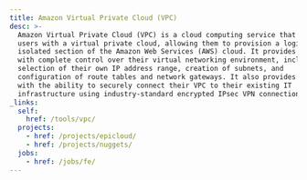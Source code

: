 ```yaml
---
title: Amazon Virtual Private Cloud (VPC)
desc: >-
  Amazon Virtual Private Cloud (VPC) is a cloud computing service that provides
  users with a virtual private cloud, allowing them to provision a logically
  isolated section of the Amazon Web Services (AWS) cloud. It provides users
  with complete control over their virtual networking environment, including
  selection of their own IP address range, creation of subnets, and
  configuration of route tables and network gateways. It also provides users
  with the ability to securely connect their VPC to their existing IT
  infrastructure using industry-standard encrypted IPsec VPN connections.
_links:
  self:
    href: /tools/vpc/
  projects:
    - href: /projects/epicloud/
    - href: /projects/nuggets/
  jobs:
    - href: /jobs/fe/
---
```

